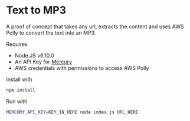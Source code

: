 # Text to MP3

A proof of concept that takes any url, extracts the content and uses AWS Polly to convert the text into an MP3.

Requires
* Node.JS v6.10.0
* An API Key for [Mercury](https://mercury.postlight.com/web-parser/)
* AWS credentials with permissions to access AWS Polly

Install with

```bash
npm install
```

Run with

```bash
MERCURY_API_KEY=KEY_IN_HERE node index.js URL_HERE
```
